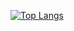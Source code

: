 [![Top Langs](https://github-readme-stats.vercel.app/api/top-langs/?username=maksim1908&layout=compact&theme=vision-friendly-dark)](https://github.com/anuraghazra/github-readme-stats)
